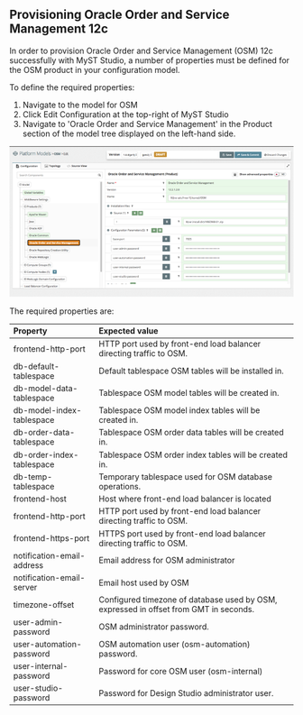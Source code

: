 ## Provisioning Oracle Order and Service Management 12c

In order to provision Oracle Order and Service Management \(OSM\) 12c successfully with MyST Studio, a number of properties must be defined for the OSM product in your configuration model.

To define the required properties:

1. Navigate to the model for OSM
2. Click Edit Configuration at the top-right of MyST Studio
3. Navigate to 'Oracle Order and Service Management' in the Product section of the model tree displayed on the left-hand side.

![](/assets/provisioning-osm-product-properties.png) 

The required properties are:

| Property | Expected value |
| :--- | :--- |
| frontend-http-port | HTTP port used by front-end load balancer directing traffic to OSM. |
| db-default-tablespace | Default tablespace OSM tables will be installed in. |
| db-model-data-tablespace | Tablespace OSM model tables will be created in. |
| db-model-index-tablespace | Tablespace OSM model index tables will be created in. |
| db-order-data-tablespace | Tablespace OSM order data tables will be created in. |
| db-order-index-tablespace | Tablespace OSM order index tables will be created in. |
| db-temp-tablespace | Temporary tablespace used for OSM database operations. |
| frontend-host | Host where front-end load balancer is located |
| frontend-http-port | HTTP port used by front-end load balancer directing traffic to OSM. |
| frontend-https-port | HTTPS port used by front-end load balancer directing traffic to OSM. |
| notification-email-address | Email address for OSM administrator |
| notification-email-server | Email host used by OSM |
| timezone-offset | Configured timezone of database used by OSM, expressed in offset from GMT in seconds. |
| user-admin-password | OSM administrator password. |
| user-automation-password | OSM automation user \(osm-automation\) password. |
| user-internal-password | Password for core OSM user \(osm-internal\) |
| user-studio-password | Password for Design Studio administrator user. |



